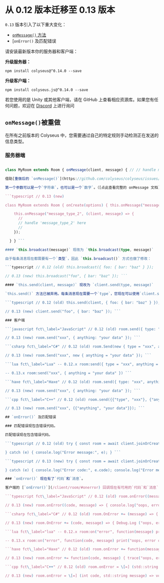 # 从 0.12 版本迁移至 0.13 版本

`0.13` 版本引入了以下重大变化：

- [`onMessage()` 方法](#onmessage-has-been-reworked)
- [`onError()` 及匹配错误

请安装最新版本你的服务器和客户端：

**升级服务器：**

```npm install colyseus@^0.14.0 --save ```

**升级客户端：**

``` npm install colyseus.js@^0.14.0 --save ```

若您使用的是 Unity 或其他客户端，请在 GitHub 上查看相应资源库。如果您有任何问题，欢迎在 [Discord](https://discord.gg/RY8rRS7) 上进行询问

## `onMessage()`被重做

在所有之前版本的 Colyseus 中，您需要通过自己的特定规则手动检测正在发送的信息类型。

### 服务器端

```typescript // 0.12 (old)

class MyRoom extends Room { onMessage(client, message) { // // handle message // } } ```

借助[重做后的 `onMessage()`](https://github.com/colyseus/colyseus/issues/315)，您可以通过客户端发送的消息类型来触发特定的回调。

第一个参数可以是一个`字符串`，也可以是一个`数字`。（[点此查看完整的 onMessage 文档](/server/room/#onmessage-type-callback)）

```typescript // 0.13 (new)

class MyRoom extends Room { onCreate(options) { this.onMessage("message\_type\_1", (client, message) => { // // 此处处理 'message\_type\_1'// });

    this.onMessage("message_type_2", (client, message) => {
      //
      // handle 'message_type_2' here
      //
    });

  } } ```

#### `this.broadcast(message)` 现改为 `this.broadcast(type, message)`

由于每条消息现在都需要有一个`类型`，因此 `this.broadcast()` 方式也做了修改：

```typescript // 0.12 (old) this.broadcast({ foo: { bar: "baz" } });

// 0.13 (new) this.broadcast("foo", { bar: "baz" }); ```

#### `this.send(client, message)` 现改为 `client.send(type, message)`

`this.send()` 方法已被弃用。每条消息现在需要一个`type`，您现在可以使用`client.send(type, message)`：

```typescript // 0.12 (old) this.send(client, { foo: { bar: "baz" } });

// 0.13 (new) client.send("foo", { bar: "baz" }); ```

### 客户端

```javascript fct\_label="JavaScript" // 0.12 (old) room.send({ type: "xxx", anything: "your data" });

// 0.13 (new) room.send("xxx", { anything: "your data" }); ```

```csharp fct\_label="C#" // 0.12 (old) room.Send(new { type = "xxx", anything = "your data" });

// 0.13 (new) room.Send("xxx", new { anything = "your data" }); ```

```lua fct\_label="Lua" -- 0.12.x room:send({ type = "xxx", anything = "your data" })

-- 0.13.x room:send("xxx", { anything = "your data" }) ```

```haxe fct\_label="Haxe" // 0.12 (old) room.send({ type: "xxx", anything: "your data" });

// 0.13 (new) room.send("xxx", { anything: "your data" }); ```

```cpp fct\_label="C++" // 0.12 (old) room.send({{"type", "xxx"}, {"anything", "your data"}});

// 0.13 (new) room.send("xxx", {{"anything", "your data"}}); ```

## `onError()` 及匹配错误

### 匹配错误现包含错误代码。

匹配错误现在包含错误代码。

```typescript // 0.12 (old) try { const room = await client.joinOrCreate("battle");

} catch (e) { console.log("Error message:", e); } ```

```typescript // 0.13 (new) try { const room = await client.joinOrCreate("battle");

} catch (e) { console.log("Error code:", e.code); console.log("Error message:", e.message); } ```

### `onError()` 现在有了`代码`和`消息`。

客户端的 [`onError()`](/client/room/#onerror) 回调现在有可用的`代码`和`消息`了，不像以前只有`消息`。

```typescript fct\_label="JavaScript" // 0.12 (old) room.onError((message) => { console.log("oops, error ocurred:"); console.log(message); });

// 0.13 (new) room.onError((code, message) => { console.log("oops, error ocurred:"); console.log(message); }); ```

```csharp fct\_label="C#" // 0.12 (old) room.OnError += (message) => { Debug.Log ("oops, error ocurred:"); Debug.Log(message); }

// 0.13 (new) room.OnError += (code, message) => { Debug.Log ("oops, error ocurred:"); Debug.Log(message); } ```

```lua fct\_label="lua" -- 0.12.x room:on("error", function(message) print("oops, error ocurred:") print(message) end)

-- 0.13.x room:on("error", function(code, message) print("oops, error ocurred:") print(message) end) ```

```haxe fct\_label="Haxe" // 0.12 (old) room.onError += function(message) { trace("oops, error ocurred:"); trace(message); };

// 0.13 (new) room.onError += function(code, message) { trace("oops, error ocurred:"); trace(message); }; ```

```cpp fct\_label="C++" // 0.12 (old) room.onError = \[=] (std::string message) => void { std::cout << "oops, error ocurred: " << message << std::endl; };

// 0.13 (new) room.onError = \[=] (int code, std::string message) => void { std::cout << "oops, error ocurred: " << message << std::endl; }; ```
